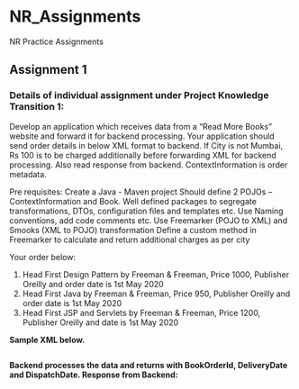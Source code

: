 # NR_Assignments
NR Practice Assignments

## Assignment 1
### Details of individual assignment under Project Knowledge Transition 1:

Develop an application which receives data from a “Read More Books” website and forward it for backend processing. Your application should send order details in below XML format to backend. 
 If City is not Mumbai, Rs 100 is to be charged additionally before forwarding XML  for backend processing. Also read response from backend.
ContextInformation is order metadata.

Pre requisites:
Create a Java - Maven project
Should define 2 POJOs – ContextInformation and Book.
Well defined packages to segregate transformations, DTOs, configuration files and templates etc.
Use Naming conventions, add code comments etc.
Use Freemarker (POJO to XML)  and Smooks (XML to POJO) transformation
Define a custom method in Freemarker to calculate and return additional charges as per city

Your order below:
1)	Head First Design Pattern by Freeman & Freeman, Price 1000, Publisher Oreilly and order date is 1st May 2020
2)	Head First Java by Freeman & Freeman, Price 950, Publisher Oreilly and order date is 1st May 2020
3)	Head First JSP and Servlets by Freeman & Freeman, Price 1200, Publisher Oreilly and date is 1st May 2020

**Sample XML below.**

<img src=""></a>


**Backend processes the data and returns with BookOrderId, DeliveryDate and DispatchDate. Response from Backend:**

<img src=""></a>
